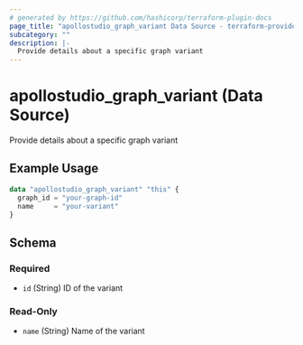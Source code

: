 ```yaml
---
# generated by https://github.com/hashicorp/terraform-plugin-docs
page_title: "apollostudio_graph_variant Data Source - terraform-provider-apollostudio"
subcategory: ""
description: |-
  Provide details about a specific graph variant
---
```


# apollostudio_graph_variant (Data Source)

Provide details about a specific graph variant

## Example Usage

```terraform
data "apollostudio_graph_variant" "this" {
  graph_id = "your-graph-id"
  name     = "your-variant"
}
```

<!-- schema generated by tfplugindocs -->
## Schema

### Required

- `id` (String) ID of the variant

### Read-Only

- `name` (String) Name of the variant
